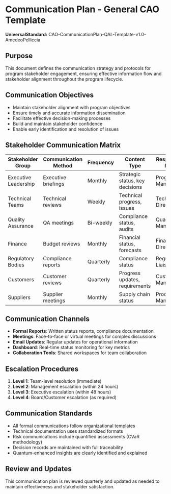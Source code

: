 # Communication Plan - General CAO Template

**UniversalStandard:** CAO-CommunicationPlan-QAL-Template-v1.0-AmedeoPelliccia

## Purpose
This document defines the communication strategy and protocols for program stakeholder engagement, ensuring effective information flow and stakeholder alignment throughout the program lifecycle.

## Communication Objectives
- Maintain stakeholder alignment with program objectives
- Ensure timely and accurate information dissemination
- Facilitate effective decision-making processes
- Build and maintain stakeholder confidence
- Enable early identification and resolution of issues

## Stakeholder Communication Matrix

| Stakeholder Group | Communication Method | Frequency | Content Type | Responsible Party |
|-------------------|---------------------|-----------|--------------|-------------------|
| Executive Leadership | Executive briefings | Monthly | Strategic status, key decisions | Program Manager |
| Technical Teams | Technical reviews | Weekly | Technical progress, issues | Technical Director |
| Quality Assurance | QA meetings | Bi-weekly | Compliance status, audits | Quality Manager |
| Finance | Budget reviews | Monthly | Financial status, forecasts | Finance Director |
| Regulatory Bodies | Compliance reports | Quarterly | Compliance status | Regulatory Liaison |
| Customers | Customer reviews | Quarterly | Progress updates, requirements | Customer Manager |
| Suppliers | Supplier meetings | Monthly | Supply chain status | Procurement Manager |

## Communication Channels
- **Formal Reports**: Written status reports, compliance documentation
- **Meetings**: Face-to-face or virtual meetings for complex discussions
- **Email Updates**: Regular updates for operational information
- **Dashboard**: Real-time status monitoring for key metrics
- **Collaboration Tools**: Shared workspaces for team collaboration

## Escalation Procedures
1. **Level 1**: Team-level resolution (immediate)
2. **Level 2**: Management escalation (within 24 hours)
3. **Level 3**: Executive escalation (within 48 hours)
4. **Level 4**: Board/Customer escalation (as required)

## Communication Standards
- All formal communications follow organizational templates
- Technical documentation uses standardized formats
- Risk communications include quantified assessments (CVaR methodology)
- Decision records are maintained with full traceability
- Quantum-enhanced insights are clearly identified and explained

## Review and Updates
This communication plan is reviewed quarterly and updated as needed to maintain effectiveness and stakeholder satisfaction.